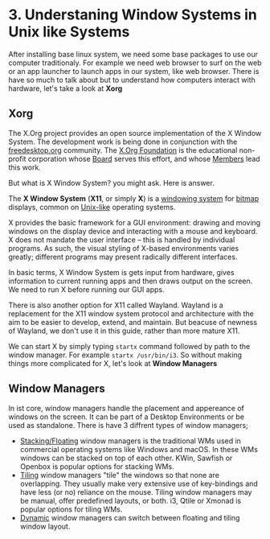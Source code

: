 ﻿
# 3. Understaning Window Systems in Unix like Systems
After installing base linux system, we need some base packages to use our computer traditionaly. For example we need web browser to surf on the web or an app launcher to launch apps in our system, like web browser. There is have so much to talk about but to understand how computers interact with hardware, let's take a look at  **Xorg**

## Xorg
The X.Org project provides an open source implementation of the X Window System. The development work is being done in conjunction with the [freedesktop.org](http://freedesktop.org) community. The [X.Org Foundation](https://x.org/wiki/XorgFoundation/) is the educational non-profit corporation whose [Board](https://x.org/wiki/BoardOfDirectors/) serves this effort, and whose [Members](https://x.org/wiki/Membership/) lead this work.

But what is X Window System? you might ask. Here is answer.

The **X Window System** (**X11**, or simply **X**) is a [windowing system](https://en.wikipedia.org/wiki/Windowing_system "Windowing system") for [bitmap](https://en.wikipedia.org/wiki/Bitmap "Bitmap") displays, common on [Unix-like](https://en.wikipedia.org/wiki/Unix-like "Unix-like") operating systems.

X provides the basic framework for a GUI environment: drawing and moving windows on the display device and interacting with a mouse and keyboard. X does not mandate the user interface – this is handled by individual programs. As such, the visual styling of X-based environments varies greatly; different programs may present radically different interfaces.

In basic terms, X Window System is gets input from hardware, gives information to current running apps and then draws output on the screen. We need to run X before running our GUI apps. 

There is also another option for X11 called Wayland. Wayland is a replacement for the X11 window system protocol and architecture with the aim to be easier to develop, extend, and maintain. But beacuse of newness of Wayland, we don't use it in this guide, rather than more mature X11.

We can start X by simply typing `startx` command followed by path to the window manager. For example `startx /usr/bin/i3`. So without making things more complicated for X, let's look at **Window Managers**

## Window Managers
In ist core, window managers handle the placement and appereance of windows on the screen. It can be part of a Desktop Environments or be used as standalone. There is have 3 diffrent types of window managers;

-   [Stacking/Floating](https://wiki.archlinux.org/title/Window_manager#Stacking_window_managers) window managers is the traditional WMs used in commercial operating systems like Windows and macOS. In these WMs windows can be stacked on top of each other. KWin, Sawfish or Openbox is popular options for stacking WMs. 
-   [Tiling](https://wiki.archlinux.org/title/Window_manager#Tiling_window_managers) window managers "tile" the windows so that none are overlapping. They usually make very extensive use of key-bindings and have less (or no) reliance on the mouse. Tiling window managers may be manual, offer predefined layouts, or both. i3, Qtile or Xmonad is popular options for tiling WMs. 
-   [Dynamic](https://wiki.archlinux.org/title/Window_manager#Dynamic_window_managers) window managers can switch between floating and tiling window layout.
